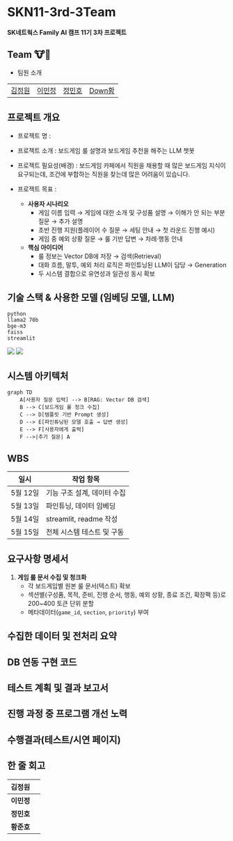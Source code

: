 # SKN11-3rd-3Team

**SK네트웍스 Family AI 캠프 11기 3차 프로젝트**

## Team 🐮🐶
    
- 팀원 소개


|  |  |  |  |
|---|---|---|---|   
|[김정원](https://github.com/Kimjeongwon12)|[이민정](https://github.com/minjung2266)|[정민호](https://github.com/Minor1862)|[Down황](https://github.com/junoaplus) |




## 프로젝트 개요
   - 프로젝트 명 : 
   - 프로젝트 소개 : 보드게임 룰 설명과 보드게임 추천을 해주는 LLM 챗봇
   - 프로젝트 필요성(배경) : 보드게임 카페에서 직원을 채용할 때 많은 보드게임 지식이 요구되는데, 조건에 부합하는 직원을 찾는데 많은 어려움이 있습니다.

   - 프로젝트 목표 : 
        - **사용자 시나리오**
            - 게임 이름 입력 → 게임에 대한 소개 및 구성품 설명 → 이해가 안 되는 부분 질문 → 추가 설명
            - 초반 진행 지원(플레이어 수 질문 → 세팅 안내 → 첫 라운드 진행 예시)
            - 게임 중 예외 상황 질문 → 룰 기반 답변 → 차례·행동 안내
        - **핵심 아이디어**
            - 룰 정보는 Vector DB에 저장 → 검색(Retrieval)
            - 대화 흐름, 말투, 예외 처리 로직은 파인튜닝된 LLM이 담당 → Generation
            - 두 시스템 결합으로 유연성과 일관성 동시 확보


## 기술 스택 & 사용한 모델 (임베딩 모델, LLM)

    python
    llama2 70b
    bge-m3
    faiss
    streamlit 




<img src="https://img.shields.io/badge/python-3776AB?style=for-the-badge&logo=python&logoColor=white">
<img src="https://img.shields.io/badge/streamlit-FF4B4B?style=for-the-badge&logo=streamlit&logoColor=white">



## 시스템 아키텍처

    graph TD
        A[사용자 질문 입력] --> B[RAG: Vector DB 검색]
        B --> C[보드게임 룰 청크 수집]
        C --> D[템플릿 기반 Prompt 생성]
        D --> E[파인튜닝된 모델 호출 → 답변 생성]
        E --> F[사용자에게 출력]
        F -->|추가 질문| A




## WBS

| 일시 | 작업 항목 | 
| --- | --- | 
| 5월 12일 | 기능 구조 설계, 데이터 수집 | 
| 5월 13일 | 파인튜닝, 데이터 임베딩 | 
| 5월 14일 | streamlit, readme 작성 | 
| 5월 15일 | 전체 시스템 테스트 및 구동 | 


## 요구사항 명세서

1. **게임 룰 문서 수집 및 청크화**
    - 각 보드게임별 원본 룰 문서(텍스트) 확보
    - 섹션별(구성품, 목적, 준비, 진행 순서, 행동, 예외 상황, 종료 조건, 확장팩 등)로 200~400 토큰 단위 분할
    - 메타데이터(`game_id`, `section`, `priority`) 부여


## 수집한 데이터 및 전처리 요약



## DB 연동 구현 코드



## 테스트 계획 및 결과 보고서


## 진행 과정 중 프로그램 개선 노력



## 수행결과(테스트/시연 페이지)



## 한 줄 회고

| 김정원 |  | 
| --- | --- | 
| **이민정** |  | 
| **정민호** |  | 
| **황준호** |  | 

